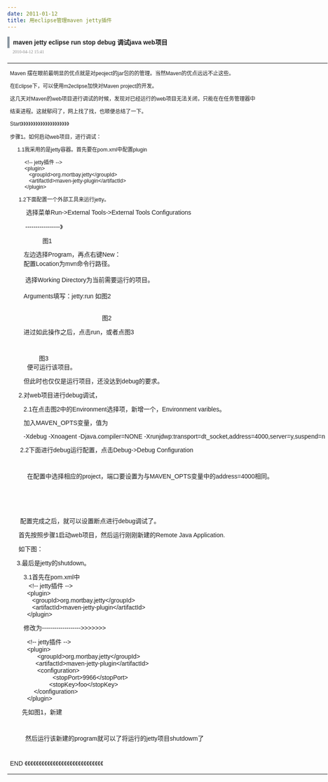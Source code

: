 ```yaml
---
date: 2011-01-12
title: 用eclipse管理maven jetty插件
---
```



<p><span style="color: #555b6e; font-family: Arial; line-height: 18px;"> </span></p> <div class="tit" style="font-family: Arial; font-size: 14px; line-height: 26px; font-weight: bold; text-align: left; border-left-width: 5px; border-left-style: solid; border-left-color: #8b97a1; text-indent: 8px;"> maven jetty eclipse run stop debug 调试java web项目</div> <div class="date" style="font-family: Verdana; font-size: 10px; line-height: 18px; margin-top: 0px; margin-right: 0px; margin-bottom: 8px; margin-left: 12px; color: #888888; text-align: left;"> 2010-04-12 15:41</div> <table style="width: 900px;" border="0"> <tbody>  <tr>    <td style="font-family: Arial; font-size: 12px; line-height: 18px;">     <div id="blog_text" class="cnt" style="font-family: Arial; font-size: 12px; line-height: 18px;">      <p style="line-height: normal;">Maven 摆在眼前最明显的优点就是对peoject的jar包的的管理。当然Maven的优点远远不止这些。</p>      <p style="line-height: normal;">在Eclipse下，可以使用m2eclipse加快对Maven project的开发。</p>      <p style="line-height: normal;">这几天对Maven的web项目进行调试的时候，发现对已经运行的web项目无法关闭，只能在在任务管理器中</p>      <p style="line-height: normal;">结束进程。这就郁闷了，网上找了找，也顺便总结了一下。</p>      <p style="line-height: normal;">Start》》》》》》》》》》》》》》》》》》》》</p>      <p style="line-height: normal;">步骤1。如何启动web项目，进行调试：</p>      <p style="line-height: normal;">&nbsp;&nbsp;&nbsp;&nbsp; 1.1我采用的是jetty容器。首先要在pom.xml中配置plugin</p>      <p style="line-height: normal;">&nbsp;&nbsp;&nbsp;&nbsp;&nbsp;&nbsp;&nbsp;&nbsp;&nbsp; &lt;!-- jetty插件 --&gt;<br style="line-height: normal;" />&nbsp;&nbsp;&nbsp;&nbsp;&nbsp;&nbsp;&nbsp;&nbsp;&nbsp; &lt;plugin&gt;<br style="line-height: normal;" />&nbsp;&nbsp;&nbsp;&nbsp;&nbsp;&nbsp;&nbsp;&nbsp;&nbsp;&nbsp;&nbsp;&nbsp; &lt;groupId&gt;org.mortbay.jetty&lt;/groupId&gt;<br style="line-height: normal;" />&nbsp;&nbsp;&nbsp;&nbsp;&nbsp;&nbsp;&nbsp;&nbsp;&nbsp;&nbsp;&nbsp;&nbsp; &lt;artifactId&gt;maven-jetty-plugin&lt;/artifactId&gt;<br style="line-height: normal;" />&nbsp;&nbsp;&nbsp;&nbsp;&nbsp;&nbsp;&nbsp;&nbsp;&nbsp; &lt;/plugin&gt;</p>      <p style="line-height: normal;">&nbsp;&nbsp;&nbsp;&nbsp;&nbsp; 1.2下面配置一个外部工具来运行jetty。</p>      <p style="line-height: normal;">&nbsp;&nbsp;&nbsp;&nbsp;&nbsp;&nbsp;&nbsp;&nbsp;&nbsp;&nbsp;&nbsp;<span><span style="line-height: 21px; font-size: 14px; text-align: left;">选择菜单Run-&gt;External Tools-&gt;External Tools Configurations</span></span></p>      <p style="line-height: normal;"><span><span style="line-height: 21px; font-size: 14px; text-align: left;"><span style="line-height: normal;">&nbsp;&nbsp;&nbsp;&nbsp;&nbsp;&nbsp;&nbsp;&nbsp;&nbsp;-----------------》</span></span></span></p>      <p style="line-height: normal;"><span><span style="line-height: 21px; font-size: 14px; text-align: left;"><span style="line-height: normal;">&nbsp;&nbsp;&nbsp;&nbsp;&nbsp;&nbsp;&nbsp;&nbsp;&nbsp;&nbsp;&nbsp;&nbsp;&nbsp;&nbsp;&nbsp;&nbsp;&nbsp;&nbsp; 图1</span></span></span></p>      <p style="line-height: normal;"><span><span style="line-height: 21px; font-size: 14px; text-align: left;"><span style="line-height: normal;">&nbsp;&nbsp;&nbsp;&nbsp;&nbsp;&nbsp;&nbsp;&nbsp;<span><span style="line-height: 21px; font-size: 14px; text-align: left;"><span style="line-height: normal;"><span><span style="line-height: 21px; font-size: 14px; text-align: left;">左边选择Program，再点右键New：</span></span></span></span></span><span><span style="line-height: 21px; font-size: 14px; text-align: left;"><span style="line-height: normal;"><span><span style="line-height: 21px; font-size: 14px; text-align: left;"><br style="line-height: normal;" />&nbsp;&nbsp;&nbsp;&nbsp;&nbsp;&nbsp;&nbsp;&nbsp;</span></span></span></span></span></span></span></span><span><span style="line-height: 21px; font-size: 14px; text-align: left;"><span style="line-height: normal;"><span><span style="line-height: 21px; font-size: 14px; text-align: left;"><span style="line-height: normal;"><span><span style="line-height: 21px; font-size: 14px; text-align: left;">配置Location为mvn命令行路径。<br style="line-height: normal;" /><br style="line-height: normal;" />&nbsp;&nbsp;&nbsp;&nbsp;&nbsp;&nbsp;&nbsp;&nbsp; 选择Working Directory为当前需要运行的项目。<br style="line-height: normal;" /><br style="line-height: normal;" />&nbsp;&nbsp;&nbsp;&nbsp;&nbsp;&nbsp;&nbsp; Arguments填写：jetty:run 如图2</span></span></span></span></span></span></span></span></p>      <p style="line-height: normal;"><span><span style="line-height: 21px; font-size: 14px; text-align: left;"><span style="line-height: normal;"><span style="line-height: normal;"><br style="line-height: normal;" /></span></span></span></span><span><span style="line-height: 21px; font-size: 14px; text-align: left;"><span style="line-height: normal;">&nbsp;&nbsp;&nbsp;&nbsp;&nbsp;&nbsp;&nbsp;&nbsp;&nbsp;&nbsp;&nbsp;&nbsp;&nbsp;&nbsp;&nbsp;&nbsp;&nbsp;&nbsp;&nbsp;&nbsp;&nbsp;&nbsp;&nbsp;&nbsp;&nbsp;&nbsp;&nbsp;&nbsp;&nbsp;&nbsp;&nbsp;&nbsp;&nbsp;&nbsp;&nbsp;&nbsp;&nbsp;&nbsp;&nbsp;&nbsp;&nbsp;&nbsp;&nbsp;&nbsp;&nbsp;&nbsp;&nbsp;&nbsp;&nbsp;&nbsp;&nbsp;&nbsp;&nbsp; 图2</span></span></span></p>      <p style="line-height: normal;"><span><span style="line-height: 21px; font-size: 14px; text-align: left;"><span style="line-height: normal;">&nbsp;&nbsp;&nbsp;&nbsp;&nbsp;&nbsp;&nbsp; 进过如此操作之后，点击run，或者点图3</span></span></span></p>      <p style="line-height: normal;"><span><span style="line-height: 21px; font-size: 14px; text-align: left;"><span style="line-height: normal;">&nbsp;&nbsp; &nbsp;&nbsp;&nbsp; &nbsp;&nbsp;&nbsp;</span></span></span></p>      <p style="line-height: normal;"><span><span style="line-height: 21px; font-size: 14px; text-align: left;"><span style="line-height: normal;"><span style="line-height: normal;">&nbsp;&nbsp;&nbsp;&nbsp;&nbsp;&nbsp;&nbsp;&nbsp;&nbsp;&nbsp;&nbsp;&nbsp;&nbsp;&nbsp;&nbsp;&nbsp; 图3<br style="line-height: normal;" /></span>&nbsp;&nbsp;&nbsp;&nbsp;&nbsp;&nbsp; &nbsp;&nbsp; 便可运行该项目。</span></span></span></p>      <p style="line-height: normal;"><span><span style="line-height: 21px; font-size: 14px; text-align: left;"><span style="line-height: normal;">&nbsp;&nbsp;&nbsp;&nbsp;&nbsp;&nbsp;&nbsp; 但此时也仅仅是运行项目，还没达到debug的要求。</span></span></span></p>      <p style="line-height: normal;"><span><span style="line-height: 21px; font-size: 14px; text-align: left;"><span style="line-height: normal;">&nbsp;&nbsp;&nbsp;&nbsp; 2.对web项目进行debug调试，</span></span></span></p>      <p style="line-height: normal;"><span><span style="line-height: 21px; font-size: 14px; text-align: left;"><span style="line-height: normal;">&nbsp;&nbsp;&nbsp;&nbsp;&nbsp;&nbsp;&nbsp; 2.1在点击图2中的Environment选择项，新增一个，Environment varibles。</span></span></span></p>      <p style="line-height: normal;"><span><span style="line-height: 21px; font-size: 14px; text-align: left;"><span style="line-height: normal;">&nbsp;&nbsp;&nbsp;&nbsp;&nbsp;&nbsp;&nbsp;&nbsp;<span><span style="line-height: 21px; font-size: 14px; text-align: left;">加入MAVEN_OPTS变量，值为</span></span></span></span></span></p>      <p style="line-height: normal;"><span><span style="line-height: 21px; font-size: 14px; text-align: left;"><span style="line-height: normal;">&nbsp;&nbsp;&nbsp;&nbsp;&nbsp;&nbsp;&nbsp; -Xdebug -Xnoagent -Djava.compiler=NONE -Xrunjdwp:transport=dt_socket,address=4000,server=y,suspend=n</span></span></span></p>      <p style="line-height: normal;"><span><span style="line-height: 21px; font-size: 14px; text-align: left;"><span style="line-height: normal;">&nbsp;&nbsp;&nbsp;&nbsp;&nbsp; 2.2下面进行debug运行配置，点击Debug-&gt;Debug Configuration</span></span></span></p>      <p style="line-height: normal;"><span><span style="line-height: 21px; font-size: 14px; text-align: left;"><span style="line-height: normal;">&nbsp;&nbsp;&nbsp;&nbsp;&nbsp;&nbsp;&nbsp;&nbsp;&nbsp;&nbsp;</span></span></span></p>      <p style="line-height: normal;"><span><span style="line-height: 21px; font-size: 14px; text-align: left;"><span style="line-height: normal;"><span style="line-height: normal;">&nbsp;&nbsp;&nbsp;&nbsp;&nbsp;&nbsp;&nbsp;&nbsp;&nbsp; 在配置中选择相应的project，端口要设置为与MAVEN_OPTS变量中的address=4000相同。</span></span></span></span></p>      <p style="line-height: normal;">&nbsp;</p>      <p style="line-height: normal;"><span><span style="line-height: 21px; font-size: 14px; text-align: left;"><span style="line-height: normal;"><span style="line-height: normal;"><span style="line-height: normal;"><br style="line-height: normal;" /></span><br style="line-height: normal;" /></span></span></span></span></p>      <p style="line-height: normal;"><span><span style="line-height: 21px; font-size: 14px; text-align: left;"><span style="line-height: normal;">&nbsp;&nbsp;&nbsp;&nbsp;&nbsp; 配置完成之后，就可以设置断点进行debug调试了。</span></span></span></p>      <p style="line-height: normal;"><span><span style="line-height: 21px; font-size: 14px; text-align: left;"><span style="line-height: normal;">&nbsp;&nbsp;&nbsp;&nbsp; 首先按照步骤1</span></span></span><span><span style="line-height: 21px; font-size: 14px; text-align: left;"><span style="line-height: normal;">启动web项目，然后运行刚刚新建的Remote Java Application.</span></span></span></p>      <p style="line-height: normal;"><span><span style="line-height: 21px; font-size: 14px; text-align: left;"><span style="line-height: normal;">&nbsp;&nbsp;&nbsp;&nbsp; 如下图：</span></span></span></p>      <p style="line-height: normal;"><span><span style="line-height: 21px; font-size: 14px; text-align: left;"><span style="line-height: normal;">&nbsp;&nbsp;&nbsp;</span></span></span><span style="font-size: 14px;">&nbsp;3.最后是jetty的shutdown。</span></p>      <p style="line-height: normal;"><span><span style="line-height: 21px; font-size: 14px; text-align: left;"><span style="line-height: normal;"><span style="line-height: normal;">&nbsp;&nbsp;&nbsp;&nbsp;&nbsp;&nbsp;&nbsp; 3.1首先在pom.xml中<br style="line-height: normal;" /><span style="line-height: normal; font-family: Arial;">&nbsp;&nbsp;&nbsp;&nbsp;&nbsp;&nbsp;&nbsp;&nbsp;&nbsp;&nbsp; &lt;!-- jetty插件 --&gt;<br style="line-height: normal;" />&nbsp;&nbsp;&nbsp;&nbsp;&nbsp;&nbsp;&nbsp;&nbsp;&nbsp; &lt;plugin&gt;<br style="line-height: normal;" />&nbsp;&nbsp;&nbsp;&nbsp;&nbsp;&nbsp;&nbsp;&nbsp;&nbsp;&nbsp;&nbsp;&nbsp; &lt;groupId&gt;org.mortbay.jetty&lt;/groupId&gt;<br style="line-height: normal;" />&nbsp;&nbsp;&nbsp;&nbsp;&nbsp;&nbsp;&nbsp;&nbsp;&nbsp;&nbsp;&nbsp;&nbsp; &lt;artifactId&gt;maven-jetty-plugin&lt;/artifactId&gt;<br style="line-height: normal;" />&nbsp;&nbsp;&nbsp;&nbsp;&nbsp;&nbsp;&nbsp;&nbsp;&nbsp; &lt;/plugin&gt;</span></span></span></span></span></p>      <p style="line-height: normal;"><span><span style="line-height: 21px; font-size: 14px; text-align: left;"><span style="line-height: normal;"><span style="line-height: normal;"><span style="line-height: normal; font-family: Arial;">&nbsp;&nbsp;&nbsp;&nbsp;&nbsp;&nbsp;&nbsp; 修改为-------------------&gt;&gt;&gt;&gt;&gt;&gt;&gt;</span></span></span></span></span></p>      <p style="line-height: normal;"><span><span style="line-height: 21px; font-size: 14px; text-align: left;"><span style="line-height: normal;"><span style="line-height: normal;"><span style="line-height: normal; font-family: Arial;">&nbsp;&nbsp;&nbsp;&nbsp;&nbsp;&nbsp;&nbsp;&nbsp;&nbsp; &lt;!-- jetty插件 --&gt;<br style="line-height: normal;" />&nbsp;&nbsp;&nbsp;&nbsp;&nbsp;&nbsp;&nbsp;&nbsp;&nbsp; &lt;plugin&gt;<br style="line-height: normal;" />&nbsp;&nbsp;&nbsp;&nbsp;&nbsp;&nbsp;&nbsp;&nbsp;&nbsp;&nbsp;&nbsp;&nbsp;&nbsp;&nbsp;&nbsp; &lt;groupId&gt;org.mortbay.jetty&lt;/groupId&gt;<br style="line-height: normal;" />&nbsp;&nbsp;&nbsp;&nbsp;&nbsp;&nbsp;&nbsp;&nbsp;&nbsp;&nbsp;&nbsp;&nbsp;&nbsp;&nbsp; &lt;artifactId&gt;maven-jetty-plugin&lt;/artifactId&gt;<br style="line-height: normal;" />&nbsp;&nbsp;&nbsp;&nbsp;&nbsp;&nbsp;&nbsp;&nbsp;&nbsp;&nbsp;&nbsp;&nbsp;&nbsp;&nbsp;&nbsp; &lt;configuration&gt;<br style="line-height: normal;" />&nbsp;&nbsp;&nbsp;&nbsp;&nbsp;&nbsp;&nbsp;&nbsp;&nbsp;&nbsp;&nbsp;&nbsp;&nbsp;&nbsp;&nbsp;&nbsp;&nbsp;&nbsp;&nbsp;&nbsp;&nbsp;&nbsp;&nbsp;&nbsp; &lt;stopPort&gt;9966&lt;/stopPort&gt;<br style="line-height: normal;" />&nbsp;&nbsp;&nbsp;&nbsp;&nbsp;&nbsp;&nbsp;&nbsp;&nbsp;&nbsp;&nbsp;&nbsp;&nbsp;&nbsp;&nbsp;&nbsp;&nbsp;&nbsp;&nbsp;&nbsp;&nbsp;&nbsp; &lt;stopKey&gt;foo&lt;/stopKey&gt;<br style="line-height: normal;" />&nbsp;&nbsp;&nbsp;&nbsp;&nbsp;&nbsp;&nbsp;&nbsp;&nbsp;&nbsp;&nbsp;&nbsp;&nbsp; &lt;/configuration&gt;<br style="line-height: normal;" />&nbsp;&nbsp;&nbsp;&nbsp;&nbsp;&nbsp;&nbsp;&nbsp;&nbsp; &lt;/plugin&gt;</span></span></span></span></span></p>      <p style="line-height: normal;"><span><span style="line-height: 21px; font-size: 14px; text-align: left;"><span style="line-height: normal;">&nbsp;&nbsp;&nbsp;&nbsp;&nbsp;&nbsp; 先如图1，新建</span></span></span></p>      <p style="line-height: normal;"><span><span style="line-height: 21px; font-size: 14px; text-align: left;"><span style="line-height: normal;">&nbsp;&nbsp;&nbsp;&nbsp;&nbsp;&nbsp;&nbsp;<br style="line-height: normal;" /></span></span></span></p>      <p style="line-height: normal;"><span><span style="line-height: 21px; font-size: 14px; text-align: left;"><span style="line-height: normal;">&nbsp;&nbsp;&nbsp;&nbsp;&nbsp;&nbsp;&nbsp;&nbsp; 然后运行该新建的program就可以了将运行的jetty项目shutdowm了</span></span></span></p>      <p style="line-height: normal;">&nbsp;</p>      <p style="line-height: normal;"><span><span style="line-height: 21px; font-size: 14px; text-align: left;"><span style="line-height: normal;">END 《《《《《《《《《《《《《《《《《《《《《《《《《《《《</span></span></span></p>     </div> </td>   </tr> </tbody></table> <p>&nbsp;</p>
